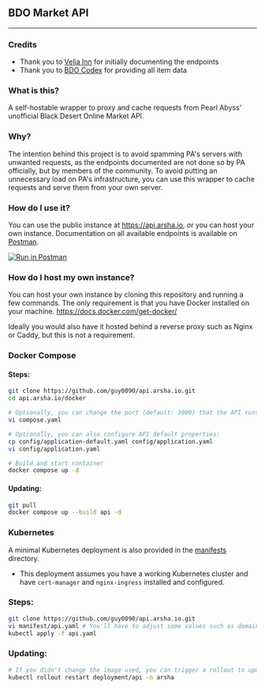 ## BDO Market API 

---

### Credits

- Thank you to [Velia Inn](https://developers.veliainn.com) for initially documenting the endpoints
- Thank you to [BDO Codex](https://bdocodex.com) for providing all item data

### What is this?

A self-hostable wrapper to proxy and cache requests from Pearl Abyss' unofficial Black Desert Online Market API.

### Why?

The intention behind this project is to avoid spamming PA's servers with unwanted requests, as the endpoints documented are not done so by PA officially, but by members of the community.
To avoid putting an unnecessary load on PA's infrastructure, you can use this wrapper to cache requests and serve them from your own server.

### How do I use it?

You can use the public instance at https://api.arsha.io, or you can host your own instance. Documentation on all available
endpoints is available on [Postman](https://documenter.getpostman.com/view/4028519/2s9Y5YRhp4#674b362e-2a27-4961-ac07-dfb925aee842).

[![Run in Postman](https://run.pstmn.io/button.svg)](https://app.getpostman.com/run-collection/4028519-0539c251-5838-4d15-94cd-565aa8293137?action=collection%2Ffork&source=rip_markdown&collection-url=entityId%3D4028519-0539c251-5838-4d15-94cd-565aa8293137%26entityType%3Dcollection%26workspaceId%3D69d535c0-8852-452e-81a7-f8c8584e19f0#?env%5BCONSOLE_NA%5D=W3sia2V5IjoicmVnaW9uIiwidmFsdWUiOiJjb25zb2xlX25hIiwiZW5hYmxlZCI6dHJ1ZX1d)

### How do I host my own instance?

You can host your own instance by cloning this repository and running a few commands. The only requirement is
that you have Docker installed on your machine. https://docs.docker.com/get-docker/

Ideally you would also have it hosted behind a reverse proxy such as Nginx or Caddy, but this is not a requirement.

### Docker Compose

#### Steps:
```bash
git clone https://github.com/guy0090/api.arsha.io.git
cd api.arsha.io/docker

# Optionally, you can change the port (default: 3000) that the API runs on by editing the exposed port in compose.yaml
vi compose.yaml

# Optionally, you can also configure API default properties:
cp config/application-default.yaml config/application.yaml
vi config/application.yaml

# Build and start container
docker compose up -d
```

#### Updating:
```bash
git pull
docker compose up --build api -d
```

### Kubernetes
A minimal Kubernetes deployment is also provided in the [manifests](manifests) directory. 
- This deployment assumes you have a working Kubernetes cluster and have `cert-manager` and `nginx-ingress` installed and configured.

### Steps:
```bash
git clone https://github.com/guy0090/api.arsha.io.git
vi manifest/api.yaml # You'll have to adjust some values such as domain, ingress class, etc.
kubectl apply -f api.yaml
```

### Updating:
```bash
# If you didn't change the image used, you can trigger a rollout to update the deployment to the newest tag
kubectl rollout restart deployment/api -n arsha
```

